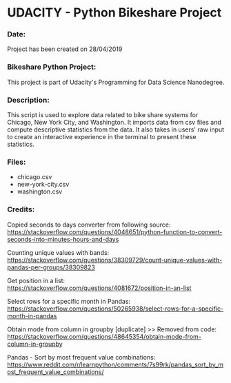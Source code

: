 # UDACITY - Python Bikeshare Project

### Date:

Project has been created on 28/04/2019

### Bikeshare Python Project:

This project is part of Udacity's Programming for Data Science Nanodegree.

### Description:

This script is used to explore data related to bike share systems for Chicago, New York City, and Washington. It imports data from csv files and compute descriptive statistics from the data. It also takes in users' raw input to create an interactive experience in the terminal to present these statistics.

### Files:

<ul>
<li>chicago.csv</li>
<li>new-york-city.csv</li>
<li>washington.csv</li>
</ul>

### Credits:

Copied seconds to days converter from following source: <br />
https://stackoverflow.com/questions/4048651/python-function-to-convert-seconds-into-minutes-hours-and-days

Counting unique values with bands: <br />
https://stackoverflow.com/questions/38309729/count-unique-values-with-pandas-per-groups/38309823

Get position in a list: <br />
https://stackoverflow.com/questions/4081672/position-in-an-list

Select rows for a specific month in Pandas: <br />
https://stackoverflow.com/questions/50265938/select-rows-for-a-specific-month-in-pandas

Obtain mode from column in groupby [duplicate] >> Removed from code: <br />
https://stackoverflow.com/questions/48645354/obtain-mode-from-column-in-groupby

Pandas - Sort by most frequent value combinations: <br />
https://www.reddit.com/r/learnpython/comments/7s99rk/pandas_sort_by_most_frequent_value_combinations/
